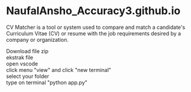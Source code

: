 # NaufalAnsho_Accuracy3.github.io
CV Matcher is a tool or system used to compare and match a candidate's Curriculum Vitae (CV) or resume with the job requirements desired by a company or organization.

Download file zip <br>
ekstrak file <br>
open vscode <br>
click menu "view" and click "new terminal" <br>
select your folder <br>
type on terminal "python app.py" <br>

